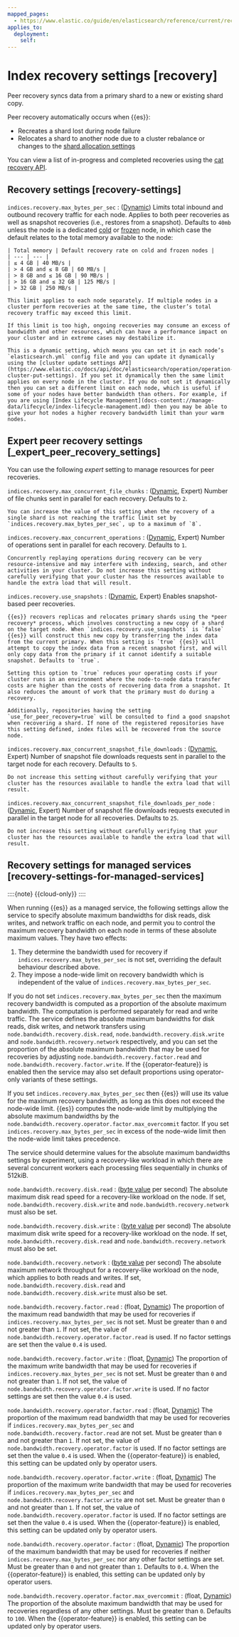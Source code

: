 ```yaml
---
mapped_pages:
  - https://www.elastic.co/guide/en/elasticsearch/reference/current/recovery.html
applies_to:
  deployment:
    self:
---
```


# Index recovery settings [recovery]

Peer recovery syncs data from a primary shard to a new or existing shard copy.

Peer recovery automatically occurs when {{es}}:

* Recreates a shard lost during node failure
* Relocates a shard to another node due to a cluster rebalance or changes to the [shard allocation settings](/reference/elasticsearch/configuration-reference/cluster-level-shard-allocation-routing-settings.md)

You can view a list of in-progress and completed recoveries using the [cat recovery API](https://www.elastic.co/docs/api/doc/elasticsearch/operation/operation-cat-recovery).


## Recovery settings [recovery-settings]

`indices.recovery.max_bytes_per_sec`
:   ([Dynamic](docs-content://deploy-manage/stack-settings.md#dynamic-cluster-setting)) Limits total inbound and outbound recovery traffic for each node. Applies to both peer recoveries as well as snapshot recoveries (i.e., restores from a snapshot). Defaults to `40mb` unless the node is a dedicated [cold](docs-content://manage-data/lifecycle/data-tiers.md#cold-tier) or [frozen](docs-content://manage-data/lifecycle/data-tiers.md#frozen-tier) node, in which case the default relates to the total memory available to the node:

    | Total memory | Default recovery rate on cold and frozen nodes |
    | --- | --- |
    | ≤ 4 GB | 40 MB/s |
    | > 4 GB and ≤ 8 GB | 60 MB/s |
    | > 8 GB and ≤ 16 GB | 90 MB/s |
    | > 16 GB and ≤ 32 GB | 125 MB/s |
    | > 32 GB | 250 MB/s |

    This limit applies to each node separately. If multiple nodes in a cluster perform recoveries at the same time, the cluster’s total recovery traffic may exceed this limit.

    If this limit is too high, ongoing recoveries may consume an excess of bandwidth and other resources, which can have a performance impact on your cluster and in extreme cases may destabilize it.

    This is a dynamic setting, which means you can set it in each node’s `elasticsearch.yml` config file and you can update it dynamically using the [cluster update settings API](https://www.elastic.co/docs/api/doc/elasticsearch/operation/operation-cluster-put-settings). If you set it dynamically then the same limit applies on every node in the cluster. If you do not set it dynamically then you can set a different limit on each node, which is useful if some of your nodes have better bandwidth than others. For example, if you are using [Index Lifecycle Management](docs-content://manage-data/lifecycle/index-lifecycle-management.md) then you may be able to give your hot nodes a higher recovery bandwidth limit than your warm nodes.



## Expert peer recovery settings [_expert_peer_recovery_settings]

You can use the following *expert* setting to manage resources for peer recoveries.

`indices.recovery.max_concurrent_file_chunks`
:   ([Dynamic](docs-content://deploy-manage/stack-settings.md#dynamic-cluster-setting), Expert) Number of file chunks sent in parallel for each recovery. Defaults to `2`.

    You can increase the value of this setting when the recovery of a single shard is not reaching the traffic limit set by `indices.recovery.max_bytes_per_sec`, up to a maximum of `8`.


`indices.recovery.max_concurrent_operations`
:   ([Dynamic](docs-content://deploy-manage/stack-settings.md#dynamic-cluster-setting), Expert) Number of operations sent in parallel for each recovery. Defaults to `1`.

    Concurrently replaying operations during recovery can be very resource-intensive and may interfere with indexing, search, and other activities in your cluster. Do not increase this setting without carefully verifying that your cluster has the resources available to handle the extra load that will result.


`indices.recovery.use_snapshots`
:   ([Dynamic](docs-content://deploy-manage/stack-settings.md#dynamic-cluster-setting), Expert) Enables snapshot-based peer recoveries.

    {{es}} recovers replicas and relocates primary shards using the *peer recovery* process, which involves constructing a new copy of a shard on the target node. When `indices.recovery.use_snapshots` is `false` {{es}} will construct this new copy by transferring the index data from the current primary. When this setting is `true` {{es}} will attempt to copy the index data from a recent snapshot first, and will only copy data from the primary if it cannot identify a suitable snapshot. Defaults to `true`.

    Setting this option to `true` reduces your operating costs if your cluster runs in an environment where the node-to-node data transfer costs are higher than the costs of recovering data from a snapshot. It also reduces the amount of work that the primary must do during a recovery.

    Additionally, repositories having the setting `use_for_peer_recovery=true` will be consulted to find a good snapshot when recovering a shard. If none of the registered repositories have this setting defined, index files will be recovered from the source node.


`indices.recovery.max_concurrent_snapshot_file_downloads`
:   ([Dynamic](docs-content://deploy-manage/stack-settings.md#dynamic-cluster-setting), Expert) Number of snapshot file downloads requests sent in parallel to the target node for each recovery. Defaults to `5`.

    Do not increase this setting without carefully verifying that your cluster has the resources available to handle the extra load that will result.


`indices.recovery.max_concurrent_snapshot_file_downloads_per_node`
:   ([Dynamic](docs-content://deploy-manage/stack-settings.md#dynamic-cluster-setting), Expert) Number of snapshot file downloads requests executed in parallel in the target node for all recoveries. Defaults to `25`.

    Do not increase this setting without carefully verifying that your cluster has the resources available to handle the extra load that will result.



## Recovery settings for managed services [recovery-settings-for-managed-services]

::::{note}
{{cloud-only}}
::::


When running {{es}} as a managed service, the following settings allow the service to specify absolute maximum bandwidths for disk reads, disk writes, and network traffic on each node, and permit you to control the maximum recovery bandwidth on each node in terms of these absolute maximum values. They have two effects:

1. They determine the bandwidth used for recovery if `indices.recovery.max_bytes_per_sec` is not set, overriding the default behaviour described above.
2. They impose a node-wide limit on recovery bandwidth which is independent of the value of `indices.recovery.max_bytes_per_sec`.

If you do not set `indices.recovery.max_bytes_per_sec` then the maximum recovery bandwidth is computed as a proportion of the absolute maximum bandwidth. The computation is performed separately for read and write traffic. The service defines the absolute maximum bandwidths for disk reads, disk writes, and network transfers using `node.bandwidth.recovery.disk.read`, `node.bandwidth.recovery.disk.write` and `node.bandwidth.recovery.network` respectively, and you can set the proportion of the absolute maximum bandwidth that may be used for recoveries by adjusting `node.bandwidth.recovery.factor.read` and `node.bandwidth.recovery.factor.write`. If the {{operator-feature}} is enabled then the service may also set default proportions using operator-only variants of these settings.

If you set `indices.recovery.max_bytes_per_sec` then {{es}} will use its value for the maximum recovery bandwidth, as long as this does not exceed the node-wide limit. {{es}} computes the node-wide limit by multiplying the absolute maximum bandwidths by the `node.bandwidth.recovery.operator.factor.max_overcommit` factor. If you set `indices.recovery.max_bytes_per_sec` in excess of the node-wide limit then the node-wide limit takes precedence.

The service should determine values for the absolute maximum bandwidths settings by experiment, using a recovery-like workload in which there are several concurrent workers each processing files sequentially in chunks of 512kiB.

`node.bandwidth.recovery.disk.read`
:   ([byte value](/reference/elasticsearch/rest-apis/api-conventions.md#byte-units) per second) The absolute maximum disk read speed for a recovery-like workload on the node. If set, `node.bandwidth.recovery.disk.write` and `node.bandwidth.recovery.network` must also be set.

`node.bandwidth.recovery.disk.write`
:   ([byte value](/reference/elasticsearch/rest-apis/api-conventions.md#byte-units) per second) The absolute maximum disk write speed for a recovery-like workload on the node. If set, `node.bandwidth.recovery.disk.read` and `node.bandwidth.recovery.network` must also be set.

`node.bandwidth.recovery.network`
:   ([byte value](/reference/elasticsearch/rest-apis/api-conventions.md#byte-units) per second) The absolute maximum network throughput for a recovery-like workload on the node, which applies to both reads and writes. If set, `node.bandwidth.recovery.disk.read` and `node.bandwidth.recovery.disk.write` must also be set.

`node.bandwidth.recovery.factor.read`
:   (float, [Dynamic](docs-content://deploy-manage/stack-settings.md#dynamic-cluster-setting)) The proportion of the maximum read bandwidth that may be used for recoveries if `indices.recovery.max_bytes_per_sec` is not set. Must be greater than `0` and not greater than `1`. If not set, the value of `node.bandwidth.recovery.operator.factor.read` is used. If no factor settings are set then the value `0.4` is used.

`node.bandwidth.recovery.factor.write`
:   (float, [Dynamic](docs-content://deploy-manage/stack-settings.md#dynamic-cluster-setting)) The proportion of the maximum write bandwidth that may be used for recoveries if `indices.recovery.max_bytes_per_sec` is not set. Must be greater than `0` and not greater than `1`. If not set, the value of `node.bandwidth.recovery.operator.factor.write` is used. If no factor settings are set then the value `0.4` is used.

`node.bandwidth.recovery.operator.factor.read`
:   (float, [Dynamic](docs-content://deploy-manage/stack-settings.md#dynamic-cluster-setting)) The proportion of the maximum read bandwidth that may be used for recoveries if `indices.recovery.max_bytes_per_sec` and `node.bandwidth.recovery.factor.read` are not set. Must be greater than `0` and not greater than `1`. If not set, the value of `node.bandwidth.recovery.operator.factor` is used. If no factor settings are set then the value `0.4` is used. When the {{operator-feature}} is enabled, this setting can be updated only by operator users.

`node.bandwidth.recovery.operator.factor.write`
:   (float, [Dynamic](docs-content://deploy-manage/stack-settings.md#dynamic-cluster-setting)) The proportion of the maximum write bandwidth that may be used for recoveries if `indices.recovery.max_bytes_per_sec` and `node.bandwidth.recovery.factor.write` are not set. Must be greater than `0` and not greater than `1`. If not set, the value of `node.bandwidth.recovery.operator.factor` is used. If no factor settings are set then the value `0.4` is used. When the {{operator-feature}} is enabled, this setting can be updated only by operator users.

`node.bandwidth.recovery.operator.factor`
:   (float, [Dynamic](docs-content://deploy-manage/stack-settings.md#dynamic-cluster-setting)) The proportion of the maximum bandwidth that may be used for recoveries if neither `indices.recovery.max_bytes_per_sec` nor any other factor settings are set. Must be greater than `0` and not greater than `1`. Defaults to `0.4`. When the {{operator-feature}} is enabled, this setting can be updated only by operator users.

`node.bandwidth.recovery.operator.factor.max_overcommit`
:   (float, [Dynamic](docs-content://deploy-manage/stack-settings.md#dynamic-cluster-setting)) The proportion of the absolute maximum bandwidth that may be used for recoveries regardless of any other settings. Must be greater than `0`. Defaults to `100`. When the {{operator-feature}} is enabled, this setting can be updated only by operator users.

